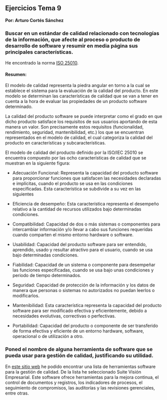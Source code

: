 

## Ejercicios Tema 9

**Por: Arturo Cortés Sánchez**

### Buscar en un estándar de calidad relacionado con tecnologías de la información, que afecte al proceso o producto de desarrollo de software y resumir en media página sus principales características. 

He encontrado la norma [ISO 25010](https://iso25000.com/index.php/normas-iso-25000/iso-25010).

#### Resumen:

El modelo de calidad representa la piedra angular en torno a la cual  se establece el sistema para la evaluación de la calidad del producto.  En este modelo se determinan las características de calidad que se van a tener en cuenta a la hora de evaluar las propiedades de un producto  software determinado.

La calidad del producto software se puede interpretar como el grado  en que dicho producto satisface los requisitos de sus usuarios aportando de esta manera un valor. Son precisamente estos requisitos  (funcionalidad, rendimiento, seguridad, mantenibilidad, etc.) los que se encuentran representados en el modelo de calidad, el cual categoriza la calidad del producto en características y subcaracterísticas.

El modelo de calidad del producto definido por la ISO/IEC 25010 se  encuentra compuesto por las ocho características de calidad que se  muestran en la siguiente figura:

* Adecuación Funcional: Representa la capacidad del producto software para proporcionar  funciones que satisfacen las necesidades declaradas e implícitas, cuando el producto se usa en las condiciones especificadas. Esta  característica se subdivide a su vez en las siguientes  

* Eficiencia de desempeño: Esta característica representa el desempeño relativo a la cantidad de recursos utilizados bajo determinadas condiciones. 

* Compatibilidad: Capacidad de dos o más sistemas o componentes para intercambiar  información y/o llevar a cabo sus funciones requeridas cuando comparten  el mismo entorno hardware o software. 

* Usabilidad: Capacidad del producto software para ser entendido, aprendido,  usado y resultar atractivo para el usuario, cuando se usa bajo  determinadas condiciones. 

* Fiabilidad: Capacidad de un sistema o componente para desempeñar las  funciones especificadas, cuando se usa bajo unas condiciones y periodo  de tiempo determinados.

* Seguridad: Capacidad de protección de la información y los datos de manera  que personas o sistemas no autorizados no puedan leerlos o modificarlos. 

* Mantenibilidad: Esta característica representa la capacidad del producto software  para ser modificado efectiva y eficientemente, debido a necesidades  evolutivas, correctivas o perfectivas. 

* Portabilidad: Capacidad del producto o componente de ser transferido de forma  efectiva y eficiente de un entorno hardware, software, operacional o de  utilización a otro. 

  

### Poned el nombre de alguna herramienta de software que se pueda usar para gestión de calidad, justificando su utilidad.

En [este sitio web](https://gestion.pensemos.com/top-15-de-software-gestion-de-calidad) he podido encontrar una lista de herramientas software para la gestión de calidad. De la lista he seleccionado Suite Visión Empresarial. Este software ofrece herramientas para la mejora continua, el control de documentos y  registros, los indicadores de procesos, el seguimiento de compromisos,  las auditorías y las revisiones gerenciales, entre otras.

